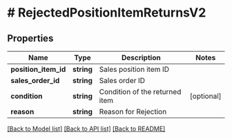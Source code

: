 # # RejectedPositionItemReturnsV2

## Properties

Name | Type | Description | Notes
------------ | ------------- | ------------- | -------------
**position_item_id** | **string** | Sales position item ID |
**sales_order_id** | **string** | Sales order ID |
**condition** | **string** | Condition of the returned item | [optional]
**reason** | **string** | Reason for Rejection |

[[Back to Model list]](../../README.md#models) [[Back to API list]](../../README.md#endpoints) [[Back to README]](../../README.md)
